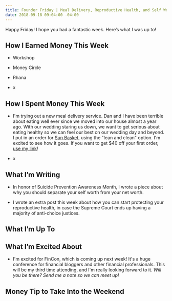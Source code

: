 ```yaml
---
title: Founder Friday | Meal Delivery, Reproductive Health, and Self Worth
date: 2018-09-18 09:04:00 -04:00
---
```


Happy Friday! I hope you had a fantastic week. Here’s what I was up to!

## How I Earned Money This Week

* Workshop

* Money Circle

* Rhana

* x

## How I Spent Money This Week

* I'm trying out a new meal delivery service. Dan and I have been terrible about eating well ever since we moved into our house almost a year ago. With our wedding staring us down, we want to get serious about eating healthy so we can feel our best on our wedding day and beyond. I put in an order for [Sun Basket](http://www.sunbasket.com), using the "lean and clean" option. I'm excited to see how it goes. If you want to get $40 off your first order, [use my link](https://sunbasket.com/invite/Mary1915063)!

* x

## What I’m Writing

* In honor of Suicide Prevention Awareness Month, I wrote a piece about why you should separate your self worth from your net worth.

* I wrote an extra post this week about how you can start protecting your reproductive health, in case the Supreme Court ends up having a majority of anti-choice justices.

## What I’m Up To

## What I’m Excited About

* I'm excited for FinCon, which is coming up next week! It's a huge conference for financial bloggers and other financial professionals. This will be my third time attending, and I'm really looking forward to it. *Will you be there? Send me a note so we can meet up!*

## Money Tip to Take Into the Weekend